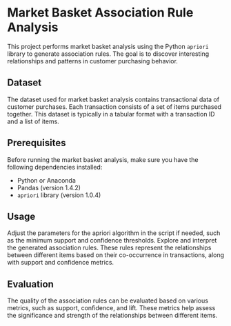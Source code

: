 # Market Basket Association Rule Analysis

This project performs market basket analysis using the Python `apriori` library to generate association rules. The goal is to discover interesting relationships and patterns in customer purchasing behavior.

## Dataset

The dataset used for market basket analysis contains transactional data of customer purchases. Each transaction consists of a set of items purchased together. This dataset is typically in a tabular format with a transaction ID and a list of items.

## Prerequisites

Before running the market basket analysis, make sure you have the following dependencies installed:

- Python or Anaconda
- Pandas (version 1.4.2)
- `apriori` library (version 1.0.4)

## Usage

Adjust the parameters for the apriori algorithm in the script if needed, such as the minimum support and confidence thresholds.
Explore and interpret the generated association rules. These rules represent the relationships between different items based on their co-occurrence in transactions, along with support and confidence metrics.

## Evaluation

The quality of the association rules can be evaluated based on various metrics, such as support, confidence, and lift. These metrics help assess the significance and strength of the relationships between different items.
